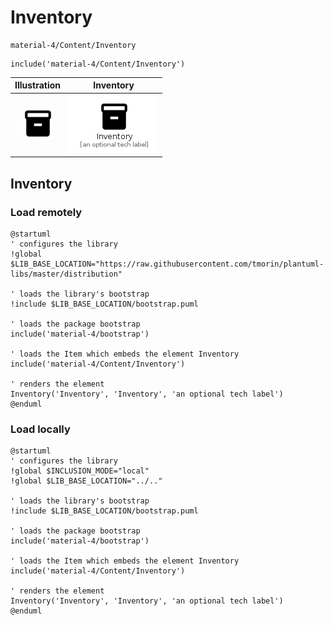 # Inventory


```text
material-4/Content/Inventory
```

```text
include('material-4/Content/Inventory')
```



| Illustration | Inventory |
| :---: | :---: |
| ![illustration for Illustration](../../material-4/Content/Inventory.png) | ![illustration for Inventory](../../material-4/Content/Inventory.Local.png) |




## Inventory

### Load remotely
```plantuml
@startuml
' configures the library
!global $LIB_BASE_LOCATION="https://raw.githubusercontent.com/tmorin/plantuml-libs/master/distribution"

' loads the library's bootstrap
!include $LIB_BASE_LOCATION/bootstrap.puml

' loads the package bootstrap
include('material-4/bootstrap')

' loads the Item which embeds the element Inventory
include('material-4/Content/Inventory')

' renders the element
Inventory('Inventory', 'Inventory', 'an optional tech label')
@enduml
```

### Load locally
```plantuml
@startuml
' configures the library
!global $INCLUSION_MODE="local"
!global $LIB_BASE_LOCATION="../.."

' loads the library's bootstrap
!include $LIB_BASE_LOCATION/bootstrap.puml

' loads the package bootstrap
include('material-4/bootstrap')

' loads the Item which embeds the element Inventory
include('material-4/Content/Inventory')

' renders the element
Inventory('Inventory', 'Inventory', 'an optional tech label')
@enduml
```

